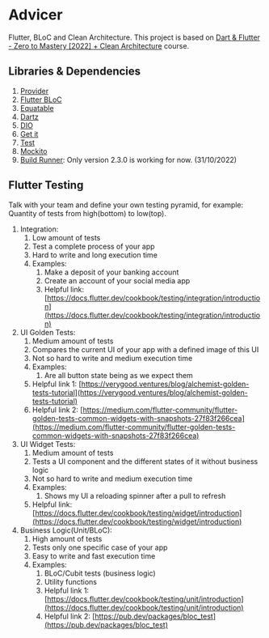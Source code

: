 # Advicer

Flutter, BLoC and Clean Architecture. This project is based on [Dart & Flutter - Zero to Mastery [2022] + Clean Architecture](https://www.udemy.com/course/flutter-made-easy-zero-to-mastery/) course.

## Libraries & Dependencies

1. [Provider](https://pub.dev/packages/provider)
2. [Flutter BLoC](https://pub.dev/packages/flutter_bloc)
3. [Equatable](https://pub.dev/packages/equatable)
4. [Dartz](https://pub.dev/packages/dartz)
5. [DIO](https://pub.dev/packages/dio)
6. [Get it](https://pub.dev/packages/get_it)
7. [Test](https://pub.dev/packages/test)
8. [Mockito](https://pub.dev/packages/mockito)
9. [Build Runner](https://pub.dev/packages/build_runner): Only version 2.3.0 is working for now. (31/10/2022)

## Flutter Testing

Talk with your team and define your own testing pyramid, for example: Quantity of tests from high(bottom) to low(top).

1. Integration:
   1. Low amount of tests
   2. Test a complete process of your app
   3. Hard to write and long execution time
   4. Examples:
      1. Make a deposit of your banking account
      2. Create an account of your social media app
      3. Helpful link: [https://docs.flutter.dev/cookbook/testing/integration/introduction](https://docs.flutter.dev/cookbook/testing/integration/introduction)
2. UI Golden Tests:
   1. Medium amount of tests
   2. Compares the current UI of your app with a defined image of this UI
   3. Not so hard to write and medium execution time
   4. Examples:
      1. Are all button state being as we expect them
   5. Helpful link 1: [https://verygood.ventures/blog/alchemist-golden-tests-tutorial](https://verygood.ventures/blog/alchemist-golden-tests-tutorial)
   6. Helpful link 2: [https://medium.com/flutter-community/flutter-golden-tests-common-widgets-with-snapshots-27f83f266cea](https://medium.com/flutter-community/flutter-golden-tests-common-widgets-with-snapshots-27f83f266cea)
3. UI Widget Tests:
   1. Medium amount of tests
   2. Tests a UI component and the different states of it without business logic
   3. Not so hard to write and medium execution time
   4. Examples:
      1. Shows my UI a reloading spinner after a pull to refresh
   5. Helpful link: [https://docs.flutter.dev/cookbook/testing/widget/introduction](https://docs.flutter.dev/cookbook/testing/widget/introduction)
4. Business Logic(Unit/BLoC):
   1. High amount of tests
   2. Tests only one specific case of your app
   3. Easy to write and fast execution time
   4. Examples:
      1. BLoC/Cubit tests (business logic)
      2. Utility functions
      3. Helpful link 1: [https://docs.flutter.dev/cookbook/testing/unit/introduction](https://docs.flutter.dev/cookbook/testing/unit/introduction)
      4. Helpful link 2: [https://pub.dev/packages/bloc_test](https://pub.dev/packages/bloc_test)
